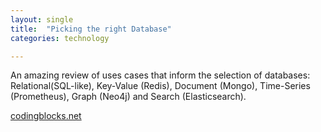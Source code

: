 ```yaml
---
layout: single
title:  "Picking the right Database"
categories: technology

---
```

An amazing review of uses cases that inform the selection of databases: Relational(SQL-like), Key-Value (Redis), Document (Mongo), Time-Series (Prometheus), Graph (Neo4j) and Search (Elasticsearch). 

[codingblocks.net](https://www.codingblocks.net/podcast/picking-the-right-database-type-tougher-than-you-think/#more-42549)